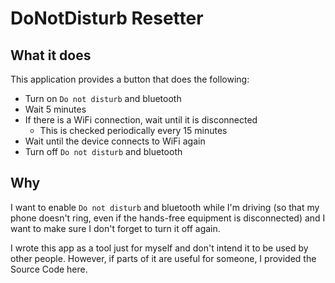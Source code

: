 # DoNotDisturb Resetter

## What it does

This application provides a button that does the following:
- Turn on `Do not disturb` and bluetooth
- Wait 5 minutes
- If there is a WiFi connection, wait until it is disconnected
  - This is checked periodically every 15 minutes
- Wait until the device connects to WiFi again
- Turn off `Do not disturb` and bluetooth

## Why
I want to enable `Do not disturb` and bluetooth while I'm driving (so that my phone doesn't ring, even if the hands-free equipment is disconnected)
and I want to make sure I don't forget to turn it off again.

I wrote this app as a tool just for myself and don't intend it to be used by other people.
However, if parts of it are useful for someone, I provided the Source Code here.